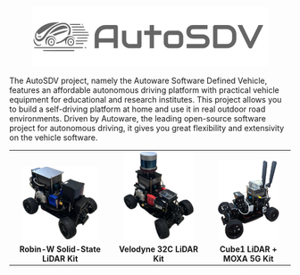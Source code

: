 <figure style="text-align: center">
	<img src="./figures/logo/logo_brand_gray.png" alt="The AutoSDV Project logo">
</figure> 

The AutoSDV project, namely the Autoware Software Defined Vehicle,
features an affordable autonomous driving platform with practical
vehicle equipment for educational and research institutes. This
project allows you to build a self-driving platform at home and use it
in real outdoor road environments. Driven by Autoware, the leading
open-source software project for autonomous driving, it gives you
great flexibility and extensivity on the vehicle software.

<table align="center" border="0">
  <tr>
    <td align="center" valign="bottom">
      <a href="figures/model_robin-w.webp" target="_blank">
        <img src="figures/model_robin-w.webp" alt="Robin-W Solid-State LiDAR Kit" width="80%"/>
      </a>
    </td>
    <td align="center" valign="bottom">
      <a href="figures/model_velodyne_32c.webp" target="_blank">
        <img src="figures/model_velodyne_32c.webp" alt="Velodyne 32C LiDAR Kit" width="80%"/>
      </a>
    </td>
    <td align="center" valign="bottom">
      <a href="figures/model_cube1_moxa-5g.webp" target="_blank">
        <img src="figures/model_cube1_moxa-5g.webp" alt="Blickfeld Cube1 + MOXA 5G Kit" width="80%"/>
      </a>
    </td>
  </tr>
  <tr>
    <td align="center">
      <b>Robin-W Solid-State LiDAR Kit</b>
    </td>
    <td align="center">
      <b>Velodyne 32C LiDAR Kit</b>
    </td>
    <td align="center">
      <b>Cube1 LiDAR + MOXA 5G Kit</b>
    </td>
  </tr>
</table>